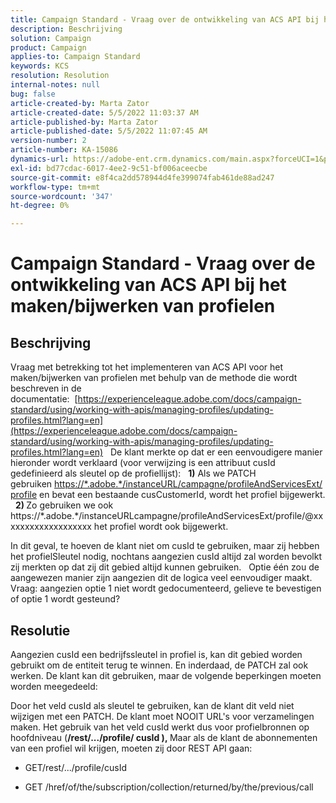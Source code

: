 ```yaml
---
title: Campaign Standard - Vraag over de ontwikkeling van ACS API bij het maken/bijwerken van profielen
description: Beschrijving
solution: Campaign
product: Campaign
applies-to: Campaign Standard
keywords: KCS
resolution: Resolution
internal-notes: null
bug: false
article-created-by: Marta Zator
article-created-date: 5/5/2022 11:03:37 AM
article-published-by: Marta Zator
article-published-date: 5/5/2022 11:07:45 AM
version-number: 2
article-number: KA-15086
dynamics-url: https://adobe-ent.crm.dynamics.com/main.aspx?forceUCI=1&pagetype=entityrecord&etn=knowledgearticle&id=0fe80d03-63cc-ec11-a7b5-6045bd00dbbc
exl-id: bd77cdac-6017-4ee2-9c51-bf006aceecbe
source-git-commit: e8f4ca2dd578944d4fe399074fab461de88ad247
workflow-type: tm+mt
source-wordcount: '347'
ht-degree: 0%

---
```


# Campaign Standard - Vraag over de ontwikkeling van ACS API bij het maken/bijwerken van profielen

## Beschrijving


Vraag met betrekking tot het implementeren van ACS API voor het maken/bijwerken van profielen met behulp van de methode die wordt beschreven in de documentatie:  [https://experienceleague.adobe.com/docs/campaign-standard/using/working-with-apis/managing-profiles/updating-profiles.html?lang=en](https://experienceleague.adobe.com/docs/campaign-standard/using/working-with-apis/managing-profiles/updating-profiles.html?lang=en)
 
De klant merkte op dat er een eenvoudigere manier hieronder wordt verklaard (voor verwijzing is een attribuut cusId gedefinieerd als sleutel op de profiellijst):
 
<b>1)</b> Als we PATCH gebruiken [https://\*.adobe.\*/instanceURL/campagne/profileAndServicesExt/profile](https://na01.safelinks.protection.outlook.com/?url=https://mc.adobe.io/unilever-mkt-stage1/campaign/profileAndServicesExt/profile&amp;amp;data=02%7c01%7c%7c7ae64aa57f294ebc9d7d08d4bd48ea2f%7cfa7b1b5a7b34438794aed2c178decee1%7c0%7c0%7c636341568263078022&amp;amp;sdata=EVqAIvzLyFYiHf18eFGtnFm9ya/lLg2YfH5T3xer/9E%3D&amp;amp;reserved=0) en bevat een bestaande cusCustomerId, wordt het profiel bijgewerkt.
 
<b>2) </b>Zo gebruiken we ook https://\*.adobe.\*/instanceURLcampagne/profileAndServicesExt/profile/@xxxxxxxxxxxxxxxxxxx het profiel wordt ook bijgewerkt.

In dit geval, te hoeven de klant niet om cusId te gebruiken, maar zij hebben het profielSleutel nodig, nochtans aangezien cusId altijd zal worden bevolkt zij merkten op dat zij dit gebied altijd kunnen gebruiken.
 
Optie één zou de aangewezen manier zijn aangezien dit de logica veel eenvoudiger maakt.
 
Vraag: aangezien optie 1 niet wordt gedocumenteerd, gelieve te bevestigen of optie 1 wordt gesteund?


## Resolutie


Aangezien cusId een bedrijfssleutel in profiel is, kan dit gebied worden gebruikt om de entiteit terug te winnen.
En inderdaad, de PATCH zal ook werken.
De klant kan dit gebruiken, maar de volgende beperkingen moeten worden meegedeeld:

Door het veld cusId als sleutel te gebruiken, kan de klant dit veld niet wijzigen met een PATCH.
De klant moet NOOIT URL&#39;s voor verzamelingen maken.
Het gebruik van het veld cusId werkt dus voor profielbronnen op hoofdniveau (<b>/rest/.../profile/ cusId ), </b>Maar als de klant de abonnementen van een profiel wil krijgen, moeten zij door REST API gaan:

- GET/rest/.../profile/cusId




- GET /href/of/the/subscription/collection/returned/by/the/previous/call
